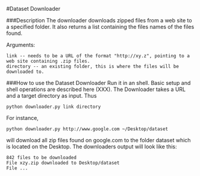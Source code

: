 #Dataset Downloader

###Description
The downloader downloads zipped files from a web site to a specified folder. It also returns a list containing the files names of the files found. 

Arguments:

    link -- needs to be a URL of the format "http://xy.z", pointing to a web site containing .zip files. 
    directory -- an existing folder, this is where the files will be downloaded to.

###How to use the Dataset Downloader
Run it in an shell. Basic setup and shell operations are described here (XXX).
The Downloader takes a URL and a target directory as input. Thus

    python downloader.py link directory

For instance, 

    python downloader.py http://www.google.com ~/Desktop/dataset

will download all zip files found on google.com to the folder dataset which is located on the Desktop. 
The downloaders output will look like this:

    842 files to be downloaded
    File xzy.zip downloaded to Desktop/dataset
    File ...
